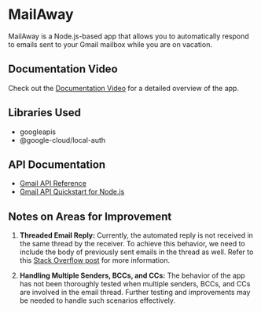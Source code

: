 # MailAway

MailAway is a Node.js-based app that allows you to automatically respond to emails sent to your Gmail mailbox while you are on vacation.

## Documentation Video

Check out the [Documentation Video](https://drive.google.com/file/d/1KamMscr81gYHXJy0KejcrBHLij8hDPUl/view?usp=sharing) for a detailed overview of the app.

## Libraries Used

- googleapis
- @google-cloud/local-auth

## API Documentation

- [Gmail API Reference](https://developers.google.com/gmail/api/reference/rest)
- [Gmail API Quickstart for Node.js](https://developers.google.com/gmail/api/quickstart/nodejs)

## Notes on Areas for Improvement

1. **Threaded Email Reply:** Currently, the automated reply is not received in the same thread by the receiver. To achieve this behavior, we need to include the body of previously sent emails in the thread as well. Refer to this [Stack Overflow post](https://stackoverflow.com/questions/58095862/gmail-api-include-previous-messages-in-the-reply#:~:text=It%20is%20not%20possible%20to,that%20appends%20the%20data%20after%20%3E%20.) for more information.

2. **Handling Multiple Senders, BCCs, and CCs:** The behavior of the app has not been thoroughly tested when multiple senders, BCCs, and CCs are involved in the email thread. Further testing and improvements may be needed to handle such scenarios effectively.

